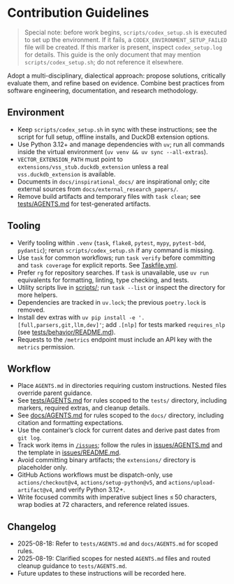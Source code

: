 # Contribution Guidelines

> Special note: before work begins, `scripts/codex_setup.sh` is executed to set up the environment. If it fails, a `CODEX_ENVIRONMENT_SETUP_FAILED` file will be created. If this marker is present, inspect `codex_setup.log` for details. This guide is the only document that may mention `scripts/codex_setup.sh`; do not reference it elsewhere.

Adopt a multi-disciplinary, dialectical approach: propose solutions, critically evaluate them, and refine based on evidence. Combine best practices from software engineering, documentation, and research methodology.

## Environment
- Keep `scripts/codex_setup.sh` in sync with these instructions; see the script for full setup, offline installs, and DuckDB extension options.
- Use Python 3.12+ and manage dependencies with `uv`; run all commands inside the virtual environment (`uv venv && uv sync --all-extras`).
- `VECTOR_EXTENSION_PATH` must point to `extensions/vss_stub.duckdb_extension` unless a real `vss.duckdb_extension` is available.
- Documents in `docs/inspirational_docs/` are inspirational only; cite external sources from `docs/external_research_papers/`.
- Remove build artifacts and temporary files with `task clean`; see
  [tests/AGENTS.md](tests/AGENTS.md) for test-generated artifacts.

## Tooling
- Verify tooling within `.venv` (`task`, `flake8`, `pytest`, `mypy`, `pytest-bdd`, `pydantic`); rerun `scripts/codex_setup.sh` if any command is missing.
- Use `task` for common workflows; run `task verify` before committing and `task coverage` for explicit reports. See [Taskfile.yml](Taskfile.yml).
- Prefer `rg` for repository searches. If `task` is unavailable, use `uv run` equivalents for formatting, linting, type checking, and tests.
- Utility scripts live in [scripts/](scripts); run `task --list` or inspect the directory for more helpers.
- Dependencies are tracked in `uv.lock`; the previous `poetry.lock` is removed.
- Install dev extras with `uv pip install -e '.[full,parsers,git,llm,dev]'`; add `.[nlp]` for tests marked `requires_nlp` (see [tests/behavior/README.md](tests/behavior/README.md)).
- Requests to the `/metrics` endpoint must include an API key with the `metrics` permission.

## Workflow
- Place `AGENTS.md` in directories requiring custom instructions. Nested files override parent guidance.
- See [tests/AGENTS.md](tests/AGENTS.md) for rules scoped to the
  `tests/` directory, including markers, required extras, and cleanup
  details.
- See [docs/AGENTS.md](docs/AGENTS.md) for rules scoped to the `docs/`
  directory, including citation and formatting expectations.
- Use the container’s clock for current dates and derive past dates from `git log`.
- Track work items in [`/issues`](issues); follow the rules in [issues/AGENTS.md](issues/AGENTS.md) and the template in [issues/README.md](issues/README.md).
- Avoid committing binary artifacts; the `extensions/` directory is placeholder only.
- GitHub Actions workflows must be dispatch-only, use `actions/checkout@v4`, `actions/setup-python@v5`, and `actions/upload-artifact@v4`, and verify Python 3.12+.
- Write focused commits with imperative subject lines ≤ 50 characters, wrap bodies at 72 characters, and reference related issues.

## Changelog
- 2025-08-18: Refer to `tests/AGENTS.md` and `docs/AGENTS.md` for scoped rules.
- 2025-08-19: Clarified scopes for nested `AGENTS.md` files and routed
  cleanup guidance to `tests/AGENTS.md`.
- Future updates to these instructions will be recorded here.
